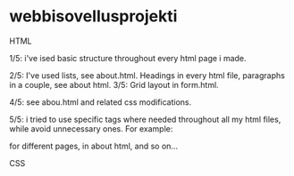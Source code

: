 # webbisovellusprojekti
 HTML
 
 1/5: i've ised basic structure throughout every html page i made.

 2/5: I've used lists, see about.html. Headings in every html file, paragraphs in a couple, see about html.
 3/5: Grid layout in form.html.

 4/5: see abou.html and related css modifications.

 5/5: i tried to use specific tags where needed throughout all my html files, while avoid unnecessary ones. For example: <nav> for different pages, <table> in about html, and so on...

 CSS

